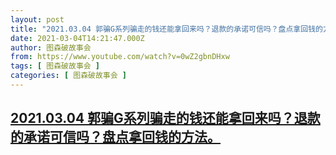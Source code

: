 ```yaml
---
layout: post
title: "2021.03.04 郭骗G系列骗走的钱还能拿回来吗？退款的承诺可信吗？盘点拿回钱的方法。"
date: 2021-03-04T14:21:47.000Z
author: 图森破故事会
from: https://www.youtube.com/watch?v=0wZ2gbnDHxw
tags: [ 图森破故事会 ]
categories: [ 图森破故事会 ]
---
```

<!--1614867707000-->
[2021.03.04 郭骗G系列骗走的钱还能拿回来吗？退款的承诺可信吗？盘点拿回钱的方法。](https://www.youtube.com/watch?v=0wZ2gbnDHxw)
------

<div>

</div>
